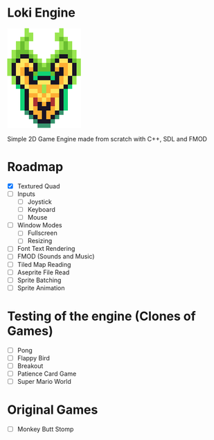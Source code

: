 # Loki Engine

![engine_icon](assets/engine_icon.png)

Simple 2D Game Engine made from scratch with C++, SDL and FMOD

# Roadmap

- [X] Textured Quad
- [ ] Inputs
  - [ ] Joystick
  - [ ] Keyboard
  - [ ] Mouse
- [ ] Window Modes
  - [ ] Fullscreen
  - [ ] Resizing 
- [ ] Font Text Rendering
- [ ] FMOD (Sounds and Music)
- [ ] Tiled Map Reading
- [ ] Aseprite File Read
- [ ] Sprite Batching
- [ ] Sprite Animation

# Testing of the engine (Clones of Games)

- [ ] Pong
- [ ] Flappy Bird
- [ ] Breakout
- [ ] Patience Card Game
- [ ] Super Mario World

# Original Games

- [ ] Monkey Butt Stomp
